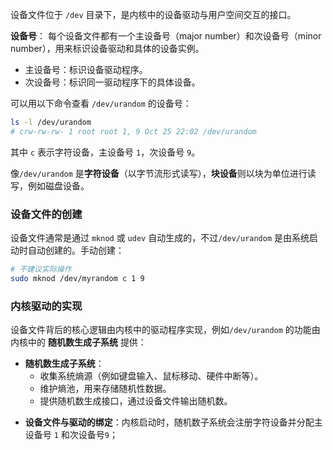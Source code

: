 设备文件位于 `/dev` 目录下，是内核中的设备驱动与用户空间交互的接口。

**设备号**： 每个设备文件都有一个主设备号（major number）和次设备号（minor number），用来标识设备驱动和具体的设备实例。

- 主设备号：标识设备驱动程序。
- 次设备号：标识同一驱动程序下的具体设备。

可以用以下命令查看 `/dev/urandom` 的设备号：

```bash
ls -l /dev/urandom
# crw-rw-rw- 1 root root 1, 9 Oct 25 22:02 /dev/urandom
```

其中 `c` 表示字符设备，主设备号 `1`，次设备号 `9`。

 像`/dev/urandom` 是**字符设备**（以字节流形式读写），**块设备**则以块为单位进行读写，例如磁盘设备。

### 设备文件的创建

设备文件通常是通过 `mknod` 或 `udev` 自动生成的，不过`/dev/urandom` 是由系统启动时自动创建的。手动创建：

```bash
# 不建议实际操作
sudo mknod /dev/myrandom c 1 9
```

### 内核驱动的实现

设备文件背后的核心逻辑由内核中的驱动程序实现，例如`/dev/urandom` 的功能由内核中的 **随机数生成子系统** 提供：

+ **随机数生成子系统**：
	- 收集系统熵源（例如键盘输入、鼠标移动、硬件中断等）。
	- 维护熵池，用来存储随机性数据。
	- 提供随机数生成接口，通过设备文件输出随机数。
- **设备文件与驱动的绑定**：内核启动时，随机数子系统会注册字符设备并分配主设备号 `1` 和次设备号`9`；
